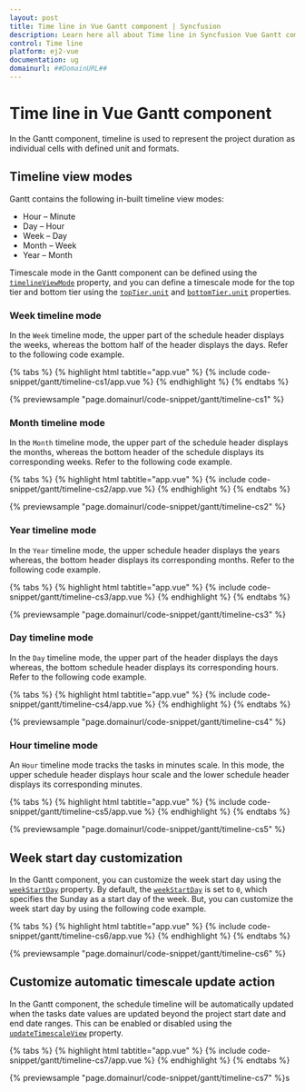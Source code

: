 ```yaml
---
layout: post
title: Time line in Vue Gantt component | Syncfusion
description: Learn here all about Time line in Syncfusion Vue Gantt component of Syncfusion Essential JS 2 and more.
control: Time line 
platform: ej2-vue
documentation: ug
domainurl: ##DomainURL##
---
```


# Time line in Vue Gantt component

In the Gantt component, timeline is used to represent the project duration as individual cells with defined unit and formats.

## Timeline view modes

Gantt contains the following in-built timeline view modes:

* Hour – Minute
* Day – Hour
* Week – Day
* Month – Week
* Year – Month

Timescale mode in the Gantt component can be defined using the [`timelineViewMode`](https://ej2.syncfusion.com/vue/documentation/api/gantt/timelineViewMode/) property, and you can define a timescale mode for the top tier and bottom tier using the [`topTier.unit`](https://ej2.syncfusion.com/vue/documentation/api/gantt/timelineTierSettings/#unit) and [`bottomTier.unit`](https://ej2.syncfusion.com/vue/documentation/api/gantt/timelineTierSettings/#unit) properties.

### Week timeline mode

In the `Week` timeline mode, the upper part of the schedule header displays the weeks, whereas the bottom half of the header displays the days. Refer to the following code example.

{% tabs %}
{% highlight html tabtitle="app.vue" %}
{% include code-snippet/gantt/timeline-cs1/app.vue %}
{% endhighlight %}
{% endtabs %}
        
{% previewsample "page.domainurl/code-snippet/gantt/timeline-cs1" %}

### Month timeline mode

In the `Month` timeline mode, the upper part of the schedule header displays the months, whereas the bottom header of the schedule displays its corresponding weeks. Refer to the following code example.

{% tabs %}
{% highlight html tabtitle="app.vue" %}
{% include code-snippet/gantt/timeline-cs2/app.vue %}
{% endhighlight %}
{% endtabs %}
        
{% previewsample "page.domainurl/code-snippet/gantt/timeline-cs2" %}

### Year timeline mode

In the `Year` timeline mode, the upper schedule header displays the years whereas, the bottom header displays its corresponding months. Refer to the following code example.

{% tabs %}
{% highlight html tabtitle="app.vue" %}
{% include code-snippet/gantt/timeline-cs3/app.vue %}
{% endhighlight %}
{% endtabs %}
        
{% previewsample "page.domainurl/code-snippet/gantt/timeline-cs3" %}

### Day timeline mode

In the `Day` timeline mode, the upper part of the header displays the days whereas, the bottom schedule header displays its corresponding hours. Refer to the following code example.

{% tabs %}
{% highlight html tabtitle="app.vue" %}
{% include code-snippet/gantt/timeline-cs4/app.vue %}
{% endhighlight %}
{% endtabs %}
        
{% previewsample "page.domainurl/code-snippet/gantt/timeline-cs4" %}

### Hour timeline mode

An `Hour` timeline mode tracks the tasks in minutes scale. In this mode, the upper schedule header displays hour scale and the lower schedule header displays its corresponding minutes.

{% tabs %}
{% highlight html tabtitle="app.vue" %}
{% include code-snippet/gantt/timeline-cs5/app.vue %}
{% endhighlight %}
{% endtabs %}
        
{% previewsample "page.domainurl/code-snippet/gantt/timeline-cs5" %}

## Week start day customization

In the Gantt component, you can customize the week start day using the [`weekStartDay`](https://ej2.syncfusion.com/vue/documentation/api/gantt/timelineSettings/#weekstartday) property. By default, the [`weekStartDay`](https://ej2.syncfusion.com/vue/documentation/api/gantt/timelineSettings/#weekstartday) is set to `0`, which specifies the Sunday as a start day of the week. But, you can customize the week start day by using the following code example.

{% tabs %}
{% highlight html tabtitle="app.vue" %}
{% include code-snippet/gantt/timeline-cs6/app.vue %}
{% endhighlight %}
{% endtabs %}
        
{% previewsample "page.domainurl/code-snippet/gantt/timeline-cs6" %}

## Customize automatic timescale update action

In the Gantt component, the schedule timeline will be automatically updated when the tasks date values are updated beyond the project start date and end date ranges. This can be enabled or disabled using the [`updateTimescaleView`](https://ej2.syncfusion.com/vue/documentation/api/gantt/timelineSettings/#updatetimescaleview) property.

{% tabs %}
{% highlight html tabtitle="app.vue" %}
{% include code-snippet/gantt/timeline-cs7/app.vue %}
{% endhighlight %}
{% endtabs %}
        
{% previewsample "page.domainurl/code-snippet/gantt/timeline-cs7" %}s